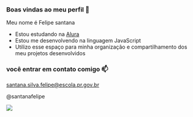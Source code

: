 ### Boas vindas ao meu perfil 💙

Meu nome é Felipe santana

- Estou estudando na [Alura](https://www.alura.com.br)
- Estou me desenvolvendo na linguagem JavaScript
- Utilizo esse espaço para minha organização e compartilhamento dos meu projetos desenvolvidos
  
### você entrar em contato comigo 📫

santana.silva.felipe@escola.pr.gov.br

@santanafelipe

![](https://media.tenor.com/BHeix30CJbEAAAAd/xmooney-alien-gang.gif)
